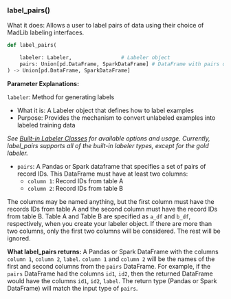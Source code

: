 ### label_pairs()

What it does: Allows a user to label pairs of data using their choice of MadLib labeling interfaces.

```python
def label_pairs(

    labeler: Labeler,                # Labeler object
    pairs: Union[pd.DataFrame, SparkDataFrame] # DataFrame with pairs of id's
) -> Union[pd.DataFrame, SparkDataFrame]
```

**Parameter Explanations:**

`labeler`: Method for generating labels

- What it is: A Labeler object that defines how to label examples
- Purpose: Provides the mechanism to convert unlabeled examples into labeled training data

_See [Built-in Labeler Classes](#built-in-labeler-classes) for available options and usage. Currently, label_pairs supports all of the built-in labeler types, except for the gold labeler._

* `pairs`: A Pandas or Spark dataframe that specifies a set of pairs of record IDs. This DataFrame must have at least two columns:
  - `column 1`: Record IDs from table A
  - `column 2`: Record IDs from table B
  
The columns may be named anything, but the first column must have the records IDs from table A and the second column must have the record IDs from table B.
Table A and Table B are specified as `a_df` and `b_df`, respectively, when you create your labeler object.
If there are more than two columns, only the first two columns will be considered. The rest will be ignored.

**What label_pairs returns:**
A Pandas or Spark DataFrame with the columns `column 1`, `column 2`, `label`. `column 1` and `column 2` will be the names of the first and second columns from the `pairs` DataFrame. For example, if the `pairs` DataFrame had the columns `id1`, `id2`, then the returned DataFrame would have the columns `id1`, `id2`, `label`. The return type (Pandas or Spark DataFrame) will match the input type of `pairs`. 
